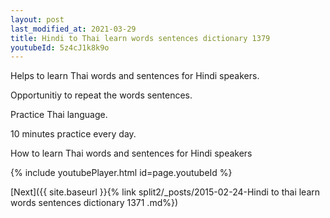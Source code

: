 ```yaml
---
layout: post
last_modified_at: 2021-03-29
title: Hindi to Thai learn words sentences dictionary 1379 
youtubeId: 5z4cJ1k8k9o
---
```

 
 
Helps to learn Thai words and sentences for Hindi speakers.

Opportunitiy to repeat the words sentences. 

Practice Thai language. 
 
10 minutes practice every day. 
 
How to learn Thai words and sentences for Hindi speakers 
 
{% include youtubePlayer.html id=page.youtubeId %}
 
 
[Next]({{ site.baseurl }}{% link  split2/_posts/2015-02-24-Hindi to thai learn words sentences dictionary 1371 .md%})
 
